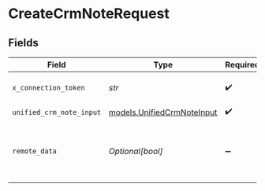 # CreateCrmNoteRequest


## Fields

| Field                                                          | Type                                                           | Required                                                       | Description                                                    | Example                                                        |
| -------------------------------------------------------------- | -------------------------------------------------------------- | -------------------------------------------------------------- | -------------------------------------------------------------- | -------------------------------------------------------------- |
| `x_connection_token`                                           | *str*                                                          | :heavy_check_mark:                                             | The connection token                                           |                                                                |
| `unified_crm_note_input`                                       | [models.UnifiedCrmNoteInput](../models/unifiedcrmnoteinput.md) | :heavy_check_mark:                                             | N/A                                                            |                                                                |
| `remote_data`                                                  | *Optional[bool]*                                               | :heavy_minus_sign:                                             | Set to true to include data from the original Crm software.    | false                                                          |